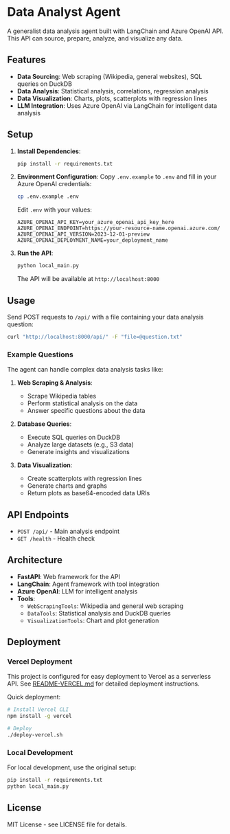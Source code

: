# Data Analyst Agent

A generalist data analysis agent built with LangChain and Azure OpenAI API. This API can source, prepare, analyze, and visualize any data.

## Features

- **Data Sourcing**: Web scraping (Wikipedia, general websites), SQL queries on DuckDB
- **Data Analysis**: Statistical analysis, correlations, regression analysis
- **Data Visualization**: Charts, plots, scatterplots with regression lines
- **LLM Integration**: Uses Azure OpenAI via LangChain for intelligent data analysis

## Setup

1. **Install Dependencies**:
   ```bash
   pip install -r requirements.txt
   ```

2. **Environment Configuration**:
   Copy `.env.example` to `.env` and fill in your Azure OpenAI credentials:
   ```bash
   cp .env.example .env
   ```
   
   Edit `.env` with your values:
   ```
   AZURE_OPENAI_API_KEY=your_azure_openai_api_key_here
   AZURE_OPENAI_ENDPOINT=https://your-resource-name.openai.azure.com/
   AZURE_OPENAI_API_VERSION=2023-12-01-preview
   AZURE_OPENAI_DEPLOYMENT_NAME=your_deployment_name
   ```

3. **Run the API**:
   ```bash
   python local_main.py
   ```
   
   The API will be available at `http://localhost:8000`

## Usage

Send POST requests to `/api/` with a file containing your data analysis question:

```bash
curl "http://localhost:8000/api/" -F "file=@question.txt"
```

### Example Questions

The agent can handle complex data analysis tasks like:

1. **Web Scraping & Analysis**:
   - Scrape Wikipedia tables
   - Perform statistical analysis on the data
   - Answer specific questions about the data

2. **Database Queries**:
   - Execute SQL queries on DuckDB
   - Analyze large datasets (e.g., S3 data)
   - Generate insights and visualizations

3. **Data Visualization**:
   - Create scatterplots with regression lines
   - Generate charts and graphs
   - Return plots as base64-encoded data URIs

## API Endpoints

- `POST /api/` - Main analysis endpoint
- `GET /health` - Health check

## Architecture

- **FastAPI**: Web framework for the API
- **LangChain**: Agent framework with tool integration
- **Azure OpenAI**: LLM for intelligent analysis
- **Tools**:
  - `WebScrapingTools`: Wikipedia and general web scraping
  - `DataTools`: Statistical analysis and DuckDB queries
  - `VisualizationTools`: Chart and plot generation

## Deployment

### Vercel Deployment

This project is configured for easy deployment to Vercel as a serverless API. See [README-VERCEL.md](README-VERCEL.md) for detailed deployment instructions.

Quick deployment:
```bash
# Install Vercel CLI
npm install -g vercel

# Deploy
./deploy-vercel.sh
```

### Local Development

For local development, use the original setup:
```bash
pip install -r requirements.txt
python local_main.py
```

## License

MIT License - see LICENSE file for details.